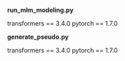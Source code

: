 **run_mlm_modeling.py**

transformers == 3.4.0
pytorch == 1.7.0

**generate_pseudo.py**

transformers == 3.4.0
pytorch == 1.7.0
